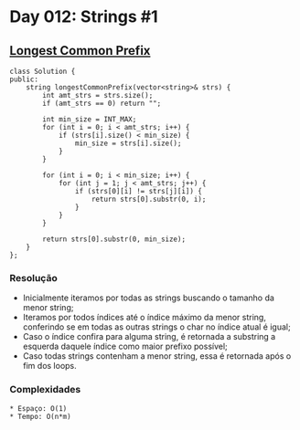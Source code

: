 # Day 012: Strings #1

## [Longest Common Prefix](https://leetcode.com/problems/longest-common-prefix/)
```cpp=
class Solution {
public:
    string longestCommonPrefix(vector<string>& strs) {
        int amt_strs = strs.size();
        if (amt_strs == 0) return "";
        
        int min_size = INT_MAX;
        for (int i = 0; i < amt_strs; i++) {
            if (strs[i].size() < min_size) {
                min_size = strs[i].size();
            }
        }
        
        for (int i = 0; i < min_size; i++) {
            for (int j = 1; j < amt_strs; j++) {
                if (strs[0][i] != strs[j][i]) {
                    return strs[0].substr(0, i);
                }
            }
        }
        
        return strs[0].substr(0, min_size);
    }
};
`````

### Resolução
* Inicialmente iteramos por todas as strings buscando o tamanho da menor string;
* Iteramos por todos índices até o índice máximo da menor string, conferindo se em todas as outras strings o char no índice atual é igual;
* Caso o índice confira para alguma string, é retornada a substring a esquerda daquele índice como maior prefixo possível;
* Caso todas strings contenham a menor string, essa é retornada após o fim dos loops.

### Complexidades
	* Espaço: O(1)
	* Tempo: O(n*m)

